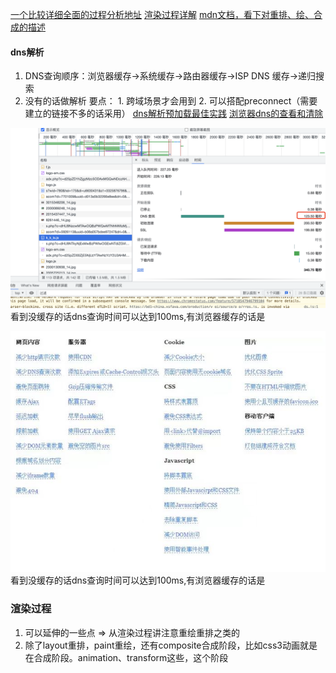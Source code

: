 [一个比较详细全面的过程分析地址](http://www.dailichun.com/2018/03/12/whenyouenteraurl.html)
[渲染过程详解](https://juejin.cn/post/6844903476506394638)
[mdn文档，看下对重排、绘、合成的描述](https://developer.mozilla.org/zh-CN/docs/Web/Performance/How_browsers_work#%E6%B8%B2%E6%9F%93)
#### dns解析

1. DNS查询顺序：浏览器缓存→系统缓存→路由器缓存→ISP DNS 缓存→递归搜索
2. 没有的话做解析
要点： 1. 跨域场景才会用到 2. 可以搭配preconnect（需要建立的链接不多的话采用）
[dns解析预加载最佳实践](https://developer.mozilla.org/zh-CN/docs/Web/Performance/dns-prefetch)
[浏览器dns的查看和清除](https://www.cnblogs.com/shengulong/p/7443806.html)

![avatar](/js面试理解题/http-time.jpg)
看到没缓存的话dns查询时间可以达到100ms,有浏览器缓存的话是


![avatar](/性能优化.jpg)
看到没缓存的话dns查询时间可以达到100ms,有浏览器缓存的话是

### 渲染过程

1. 可以延伸的一些点 => 从渲染过程讲注意重绘重排之类的
2. 除了layout重排，paint重绘，还有composite合成阶段，比如css3动画就是在合成阶段。animation、transform这些，这个阶段